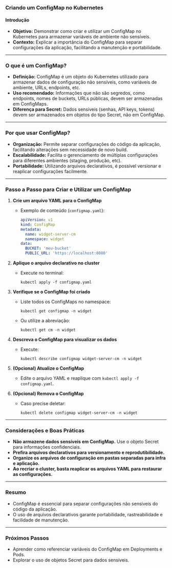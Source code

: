 ### Criando um ConfigMap no Kubernetes

#### Introdução

- **Objetivo:** Demonstrar como criar e utilizar um ConfigMap no Kubernetes para armazenar variáveis de ambiente não sensíveis.
- **Contexto:** Explicar a importância do ConfigMap para separar configurações da aplicação, facilitando a manutenção e portabilidade.

---

### O que é um ConfigMap?

- **Definição:** ConfigMap é um objeto do Kubernetes utilizado para armazenar dados de configuração não sensíveis, como variáveis de ambiente, URLs, endpoints, etc.
- **Uso recomendado:** Informações que não são segredos, como endpoints, nomes de buckets, URLs públicas, devem ser armazenadas em ConfigMaps.
- **Diferença para Secret:** Dados sensíveis (senhas, API keys, tokens) devem ser armazenados em objetos do tipo Secret, não em ConfigMap.

---

### Por que usar ConfigMap?

- **Organização:** Permite separar configurações do código da aplicação, facilitando alterações sem necessidade de novo build.
- **Escalabilidade:** Facilita o gerenciamento de múltiplas configurações para diferentes ambientes (staging, produção, etc).
- **Portabilidade:** Utilizando arquivos declarativos, é possível versionar e reaplicar configurações facilmente.

---

### Passo a Passo para Criar e Utilizar um ConfigMap

1. **Crie um arquivo YAML para o ConfigMap**

   - Exemplo de conteúdo (`configmap.yaml`):
     ```yaml
     apiVersion: v1
     kind: ConfigMap
     metadata:
       name: widget-server-cm
       namespace: widget
     data:
       BUCKET: 'meu-bucket'
       PUBLIC_URL: 'https://localhost:8080'
     ```

2. **Aplique o arquivo declarativo no cluster**

   - Execute no terminal:
     ```
     kubectl apply -f configmap.yaml
     ```

3. **Verifique se o ConfigMap foi criado**

   - Liste todos os ConfigMaps no namespace:
     ```
     kubectl get configmap -n widget
     ```
   - Ou utilize a abreviação:
     ```
     kubectl get cm -n widget
     ```

4. **Descreva o ConfigMap para visualizar os dados**

   - Execute:
     ```
     kubectl describe configmap widget-server-cm -n widget
     ```

5. **(Opcional) Atualize o ConfigMap**

   - Edite o arquivo YAML e reaplique com `kubectl apply -f configmap.yaml`.

6. **(Opcional) Remova o ConfigMap**
   - Caso precise deletar:
     ```
     kubectl delete configmap widget-server-cm -n widget
     ```

---

### Considerações e Boas Práticas

- **Não armazene dados sensíveis em ConfigMap.** Use o objeto Secret para informações confidenciais.
- **Prefira arquivos declarativos para versionamento e reprodutibilidade.**
- **Organize os arquivos de configuração em pastas separadas para infra e aplicação.**
- **Ao recriar o cluster, basta reaplicar os arquivos YAML para restaurar as configurações.**

---

### Resumo

- ConfigMap é essencial para separar configurações não sensíveis do código da aplicação.
- O uso de arquivos declarativos garante portabilidade, rastreabilidade e facilidade de manutenção.

---

### Próximos Passos

- Aprender como referenciar variáveis do ConfigMap em Deployments e Pods.
- Explorar o uso de objetos Secret para dados sensíveis.
